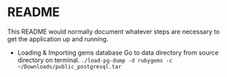 # README

This README would normally document whatever steps are necessary to get the
application up and running.

* Loading & Importing gems database
    Go to data directory from source directory on terminal.
    `./load-pg-dump -d rubygems -c ~/Downloads/public_postgresql.tar`

